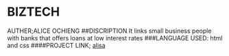 # BIZTECH
AUTHER;ALICE OCHIENG
##DISCRIPTION
It links small business people with banks that offers loans at low interest rates
###LANGUAGE USED:
html and css
####PROJECT LINK;
 [alisa](https://mellisah-lisah.github.io/BIZTECH/)

